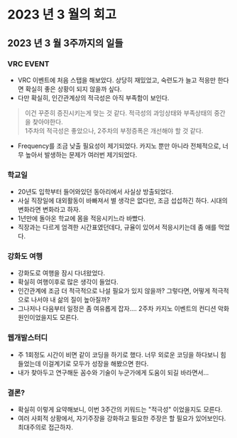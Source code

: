 # 2023 년 3 월의 회고

## 2023 년 3 월 3주까지의 일들
### VRC EVENT
- VRC 이벤트에 처음 스탭을 해보았다. 상당히 재밌었고, 숙련도가 늘고 적응만 한다면 확실히 좋은 상황이 되지 않을까 싶다.   
- 다만 확실히, 인간관계상의 적극성은 아직 부족함이 보인다. 
> 이건 꾸준히 증진시키는게 맞는 것 같다. 적극성의 과잉상태와 부족상태의 중간을 찾아야한다.    
> 1주차의 적극성은 좋았으나, 2주차의 부정증폭은 개선해야 할 것 같다.    
- Frequency를 조금 낮출 필요성이 제기되었다. 카지노 뿐만 아니라 전체적으로, 너무 높아서 발생하는 문제가 여러번 제기되었다.    
    
### 학교일
- 20년도 입학부터 들어와있던 동아리에서 사실상 방출되었다.     
- 사실 직장일에 대외활동이 바빠져서 별 생각은 없다만, 조금 섭섭하긴 하다. 시대의 변화라면 변화라고 하자.    
- 1년만에 돌아온 학교에 몸을 적응시키느라 바빴다.    
- 직장과는 다르게 엄격한 시간표였던데다, 규율이 있어서 적응시키는데 좀 애를 먹었다.    

### 강화도 여행
- 강화도로 여행을 잠시 다녀왔었다.    
- 확실히 여행이후로 많은 생각이 들었다.     
- 인간관계에 조금 더 적극적으로 나설 필요가 있지 않을까? 그렇다면, 어떻게 적극적으로 나서야 내 삶의 질이 높아질까?    
- 그나저나 다음부터 일정은 좀 여유롭게 잡자.... 2주차 카지노 이벤트의 컨디션 악화 원인이었을지도 모른다.    
    
### 웹개발스터디
- 주 1회정도 시간이 비면 같이 코딩을 하기로 했다. 너무 외로운 코딩을 하다보니 힘들었는데 이걸계기로 모두가 성장을 해봤으면 한다.   
- 내가 찾아두고 연구해둔 꼼수와 기술이 누군가에게 도움이 되길 바라면서...    

### 결론?
- 확실히 이렇게 요약해보니, 이번 3주간의 키워드는 "적극성" 이었을지도 모른다.    
- 여러 사회적 상황에서, 자기주장을 강화하고 필요한 주장은 할 필요가 있어보인다. 최대주의로 접근하자.
